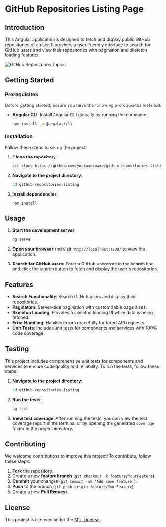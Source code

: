 
# GitHub Repositories Listing Page

## Introduction

This Angular application is designed to fetch and display public GitHub repositories of a user. It provides a user-friendly interface to search for GitHub users and view their repositories with pagination and skeleton loading features.

![GitHub Repositories Topics](https://s3-us-west-2.amazonaws.com/secure.notion-static.com/7743fc64-964a-4fb2-a231-d646d2d88e0a/Screenshot_2021-05-17_at_3.11.10_AM.png)

## Getting Started

### Prerequisites

Before getting started, ensure you have the following prerequisites installed:

- **Angular CLI**: Install Angular CLI globally by running the command:

  ```bash
  npm install -g @angular/cli
  ```

### Installation

Follow these steps to set up the project:

1. **Clone the repository**:

   ```bash
   git clone https://github.com/yourusername/github-repositories-listing.git
   ```

2. **Navigate to the project directory**:

   ```bash
   cd github-repositories-listing
   ```

3. **Install dependencies**:

   ```bash
   npm install
   ```

## Usage

1. **Start the development server**:

   ```bash
   ng serve
   ```

2. **Open your browser** and visit `http://localhost:4200/` to view the application.

3. **Search for GitHub users**: Enter a GitHub username in the search bar and click the search button to fetch and display the user's repositories.

## Features

- **Search Functionality**: Search GitHub users and display their repositories.
- **Pagination**: Server-side pagination with customizable page sizes.
- **Skeleton Loading**: Provides a skeleton loading UI while data is being fetched.
- **Error Handling**: Handles errors gracefully for failed API requests.
- **Unit Tests**: Includes unit tests for components and services with 100% code coverage.

## Testing

This project includes comprehensive unit tests for components and services to ensure code quality and reliability. To run the tests, follow these steps:

1. **Navigate to the project directory**:

   ```bash
   cd github-repositories-listing
   ```

2. **Run the tests**:

   ```bash
   ng test
   ```

3. **View test coverage**: After running the tests, you can view the test coverage report in the terminal or by opening the generated `coverage` folder in the project directory.

## Contributing

We welcome contributions to improve this project! To contribute, follow these steps:

1. **Fork** the repository.
2. Create a new **feature branch** (`git checkout -b feature/YourFeature`).
3. **Commit** your changes (`git commit -am 'Add some feature'`).
4. **Push** to the branch (`git push origin feature/YourFeature`).
5. Create a new **Pull Request**.

## License

This project is licensed under the [MIT License](LICENSE).

